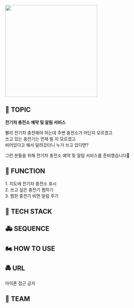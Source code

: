 <img src="https://user-images.githubusercontent.com/26401281/118200427-fb0a2080-b48f-11eb-80cf-242fadc9e686.png" width=300>

## 🚗 TOPIC
<p><b>전기차 충전소 예약 및 알림 서비스</b></p>
<p>빨리 전기차 충전해야 하는데 주변 충전소가 어딘지 모르겠고<br>
    쓰고 있는 충전기는 언제 빌 지 모르겠고<br>
    비어있다고 해서 달려갔더니 누가 쓰고 있다면?<br></p>
<p>그런 분들을 위해 전기차 충전소 예약 및 알림 서비스를 준비했습니다🥰</p>

## 🚎 FUNCTION
<p>1. 지도에 전기차 충전소 표시<br>
    2. 쓰고 싶은 충전기 찜하기<br>
    3. 찜한 충전기 비면 알림 주기<br></p>
 
## 🚚 TECH STACK
## 🚑 SEQUENCE
## 🏍 HOW TO USE
## 🚔 URL
<p>아이폰 접근 금지</p>

##  🛴 TEAM
